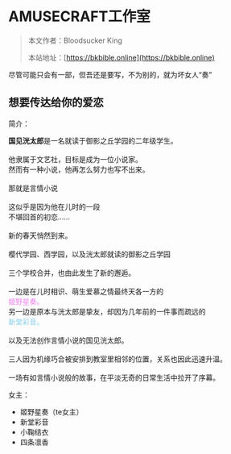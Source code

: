 # AMUSECRAFT工作室

> 本文作者：Bloodsucker King
>
> 本站地址：[https://bkbible.online](https://bkbible.online)

尽管可能只会有一部，但吾还是要写，不为别的，就为坏女人“奏”

## 想要传达给你的爱恋
简介：
<p><b>国见洸太郎</b>是一名就读于御影之丘学园的二年级学生。<br>
<br>
他隶属于文艺社，目标是成为一位小说家。<br>
然而有一种小说，他再怎么努力也写不出来。<br>
<br>
那就是言情小说<br>
<br>
这似乎是因为他在儿时的一段<br>
不堪回首的初恋……<br>
<br>
新的春天悄然到来。<br>
<br>
樱代学园、西学园，以及洸太郎就读的御影之丘学园<br>
<br>
三个学校合并，也由此发生了新的邂逅。<br>
<br>
一边是在儿时相识、萌生爱慕之情最终天各一方的<br><span style="color:violet;">姬野星奏。</span><br>
另一边是原本与洸太郎是挚友，却因为几年前的一件事而疏远的<br><span style="color:skyblue;">新堂彩音。</span><br>
<br>
以及无法创作言情小说的国见洸太郎。<br>
<br>
三人因为机缘巧合被安排到教室里相邻的位置，关系也因此迅速升温。<br>
<br>
一场有如言情小说般的故事，在平淡无奇的日常生活中拉开了序幕。
</p>


女主：
- 姬野星奏（te女主）
- 新堂彩音
- 小鞠结衣
- 四条凛香